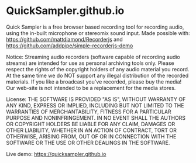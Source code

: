 # QuickSampler.github.io
Quick Sampler is a free browser based recording tool for recording audio, using the in-built microphone or stereomix sound input.
Made possible with: https://github.com/mattdiamond/Recorderjs and https://github.com/addpipe/simple-recorderjs-demo

Notice:
Streaming audio recorders (software capable of recording audio streams) are intended for use as personal archiving tools only. 
Please respect the rights of the copyright holders of any audio material you record. 
At the same time we do NOT support any illegal distribution of the recorded materials. 
If you like a broadcast you've recorded, please buy the media! 
Our web-site is not intended to be a replacement for the media stores. 

License:
THE SOFTWARE IS PROVIDED "AS IS", WITHOUT WARRANTY OF ANY KIND, EXPRESS OR IMPLIED, INCLUDING BUT NOT LIMITED TO 
THE WARRANTIES OF MERCHANTABILITY, FITNESS FOR A PARTICULAR PURPOSE AND NONINFRINGEMENT. IN NO EVENT SHALL THE AUTHORS OR 
COPYRIGHT HOLDERS BE LIABLE FOR ANY CLAIM, DAMAGES OR OTHER LIABILITY, WHETHER IN AN ACTION OF CONTRACT, TORT OR OTHERWISE, 
ARISING FROM, OUT OF OR IN CONNECTION WITH THE SOFTWARE OR THE USE OR OTHER DEALINGS IN THE SOFTWARE.

Live demo: 
https://quicksampler.github.io
